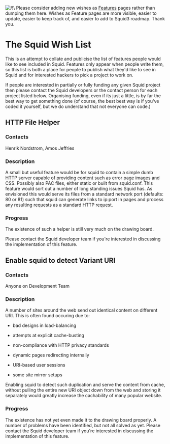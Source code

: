 ![/\!\\](https://wiki.squid-cache.org/wiki/squidtheme/img/alert.png)
Please consider adding new wishes as
[Features](https://wiki.squid-cache.org/action/show/WishList/Features#)
pages rather than dumping them here. Wishes as Feature pages are more
visible, easier to update, easier to keep track of, and easier to add to
Squid3 roadmap. Thank you.

# The Squid Wish List

This is an attempt to collate and publicise the list of features people
would like to see included in Squid. Features only appear when people
write them, so this list is both a place for people to publish what
they'd like to see in Squid and for interested hackers to pick a project
to work on.

If people are interested in partially or fully funding any given Squid
project then please contact the Squid developers or the contact person
for each project listed below. Organising funding, even if its just a
little, is by far the best way to get something done (of course, the
best best way is if you've coded it yourself, but we do understand that
not everyone can code.)

## HTTP File Helper

### Contacts

Henrik Nordstrom, Amos Jeffries

### Description

A small but useful feature would be for squid to contain a simple dumb
HTTP server capable of providing content such as error page images and
CSS. Possibly also PAC files, either static or built from squid.conf.
This feature would sort out a number of long standing issues Squid has.
As envisioned this would serve its files from a standard network port
(defaults: 80 or 81) such that squid can generate links to ip:port in
pages and process any resulting requests as a standard HTTP request.

### Progress

The existence of such a helper is still very much on the drawing board.

Please contact the Squid developer team if you're interested in
discussing the implementation of this feature.

## Enable squid to detect Variant URI

### Contacts

Anyone on Development Team

### Description

A number of sites around the web send out identical content on different
URI. This is often found occuring due to:

  - bad designs in load-balancing

  - attempts at explicit cache-busting

  - non-compliance with HTTP privacy standards

  - dynamic pages redirecting internally

  - URI-based user sessions

  - some site mirror setups

Enabling squid to detect such duplication and serve the content from
cache, without pulling the entire new URI object down from the web and
storing it separately would greatly increase the cachability of many
popular website.

### Progress

The existence has not yet even made it to the drawing board properly. A
number of problems have been identified, but not all solved as yet.
Please contact the Squid developer team if you're interested in
discussing the implementation of this feature.
